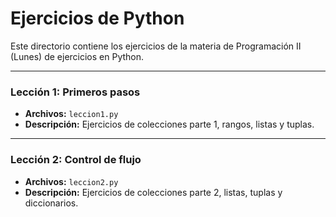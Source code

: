 # Ejercicios de Python

Este directorio contiene los ejercicios de la materia de Programación II (Lunes) de ejercicios en Python.

---

### Lección 1: Primeros pasos

-   **Archivos:** `leccion1.py`
-   **Descripción:** Ejercicios de colecciones parte 1, rangos, listas y tuplas.

---

### Lección 2: Control de flujo

-   **Archivos:** `leccion2.py`
-   **Descripción:** Ejercicios de colecciones parte 2, listas, tuplas y diccionarios.
